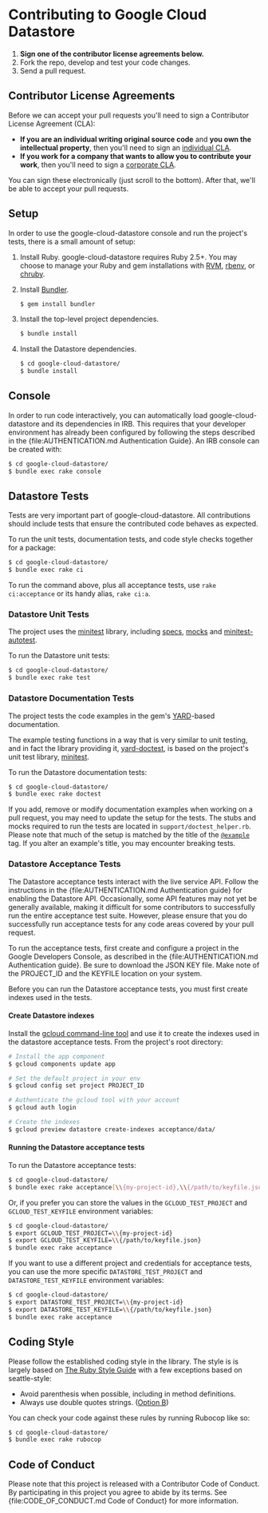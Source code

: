 # Contributing to Google Cloud Datastore

1. **Sign one of the contributor license agreements below.**
2. Fork the repo, develop and test your code changes.
3. Send a pull request.

## Contributor License Agreements

Before we can accept your pull requests you'll need to sign a Contributor
License Agreement (CLA):

- **If you are an individual writing original source code** and **you own the
  intellectual property**, then you'll need to sign an [individual
  CLA](https://developers.google.com/open-source/cla/individual).
- **If you work for a company that wants to allow you to contribute your work**,
  then you'll need to sign a [corporate
  CLA](https://developers.google.com/open-source/cla/corporate).

You can sign these electronically (just scroll to the bottom). After that, we'll
be able to accept your pull requests.

## Setup

In order to use the google-cloud-datastore console and run the project's tests,
there is a small amount of setup:

1. Install Ruby. google-cloud-datastore requires Ruby 2.5+. You may choose to
   manage your Ruby and gem installations with [RVM](https://rvm.io/),
   [rbenv](https://github.com/rbenv/rbenv), or
   [chruby](https://github.com/postmodern/chruby).

2. Install [Bundler](http://bundler.io/).

   ```sh
   $ gem install bundler
   ```

3. Install the top-level project dependencies.

   ```sh
   $ bundle install
   ```

4. Install the Datastore dependencies.

   ```sh
   $ cd google-cloud-datastore/
   $ bundle install
   ```

## Console

In order to run code interactively, you can automatically load
google-cloud-datastore and its dependencies in IRB. This requires that your
developer environment has already been configured by following the steps
described in the {file:AUTHENTICATION.md Authentication Guide}. An IRB console
can be created with:

```sh
$ cd google-cloud-datastore/
$ bundle exec rake console
```

## Datastore Tests

Tests are very important part of google-cloud-datastore. All contributions
should include tests that ensure the contributed code behaves as expected.

To run the unit tests, documentation tests, and code style checks together for a
package:

``` sh
$ cd google-cloud-datastore/
$ bundle exec rake ci
```

To run the command above, plus all acceptance tests, use `rake ci:acceptance` or
its handy alias, `rake ci:a`.

### Datastore Unit Tests


The project uses the [minitest](https://github.com/seattlerb/minitest) library,
including [specs](https://github.com/seattlerb/minitest#specs),
[mocks](https://github.com/seattlerb/minitest#mocks) and
[minitest-autotest](https://github.com/seattlerb/minitest-autotest).

To run the Datastore unit tests:

``` sh
$ cd google-cloud-datastore/
$ bundle exec rake test
```

### Datastore Documentation Tests

The project tests the code examples in the gem's
[YARD](https://github.com/lsegal/yard)-based documentation.

The example testing functions in a way that is very similar to unit testing, and
in fact the library providing it,
[yard-doctest](https://github.com/p0deje/yard-doctest), is based on the
project's unit test library, [minitest](https://github.com/seattlerb/minitest).

To run the Datastore documentation tests:

``` sh
$ cd google-cloud-datastore/
$ bundle exec rake doctest
```

If you add, remove or modify documentation examples when working on a pull
request, you may need to update the setup for the tests. The stubs and mocks
required to run the tests are located in `support/doctest_helper.rb`. Please
note that much of the setup is matched by the title of the
[`@example`](http://www.rubydoc.info/gems/yard/file/docs/Tags.md#example) tag.
If you alter an example's title, you may encounter breaking tests.

### Datastore Acceptance Tests

The Datastore acceptance tests interact with the live service API. Follow the
instructions in the {file:AUTHENTICATION.md Authentication guide} for enabling
the Datastore API. Occasionally, some API features may not yet be generally
available, making it difficult for some contributors to successfully run the
entire acceptance test suite. However, please ensure that you do successfully
run acceptance tests for any code areas covered by your pull request.

To run the acceptance tests, first create and configure a project in the Google
Developers Console, as described in the {file:AUTHENTICATION.md Authentication
guide}. Be sure to download the JSON KEY file. Make note of the PROJECT_ID and
the KEYFILE location on your system.

Before you can run the Datastore acceptance tests, you must first create indexes
used in the tests.

#### Create Datastore indexes

Install the [gcloud command-line
tool](https://developers.google.com/cloud/sdk/gcloud/) and use it to create the
indexes used in the datastore acceptance tests. From the project's root
directory:

``` sh
# Install the app component
$ gcloud components update app

# Set the default project in your env
$ gcloud config set project PROJECT_ID

# Authenticate the gcloud tool with your account
$ gcloud auth login

# Create the indexes
$ gcloud preview datastore create-indexes acceptance/data/
```

#### Running the Datastore acceptance tests

To run the Datastore acceptance tests:

``` sh
$ cd google-cloud-datastore/
$ bundle exec rake acceptance[\\{my-project-id},\\{/path/to/keyfile.json}]
```

Or, if you prefer you can store the values in the `GCLOUD_TEST_PROJECT` and
`GCLOUD_TEST_KEYFILE` environment variables:

``` sh
$ cd google-cloud-datastore/
$ export GCLOUD_TEST_PROJECT=\\{my-project-id}
$ export GCLOUD_TEST_KEYFILE=\\{/path/to/keyfile.json}
$ bundle exec rake acceptance
```

If you want to use a different project and credentials for acceptance tests, you
can use the more specific `DATASTORE_TEST_PROJECT`  and `DATASTORE_TEST_KEYFILE`
environment variables:

``` sh
$ cd google-cloud-datastore/
$ export DATASTORE_TEST_PROJECT=\\{my-project-id}
$ export DATASTORE_TEST_KEYFILE=\\{/path/to/keyfile.json}
$ bundle exec rake acceptance
```

## Coding Style

Please follow the established coding style in the library. The style is is
largely based on [The Ruby Style
Guide](https://github.com/bbatsov/ruby-style-guide) with a few exceptions based
on seattle-style:

* Avoid parenthesis when possible, including in method definitions.
* Always use double quotes strings. ([Option
  B](https://github.com/bbatsov/ruby-style-guide#strings))

You can check your code against these rules by running Rubocop like so:

```sh
$ cd google-cloud-datastore/
$ bundle exec rake rubocop
```

## Code of Conduct

Please note that this project is released with a Contributor Code of Conduct. By
participating in this project you agree to abide by its terms. See
{file:CODE_OF_CONDUCT.md Code of Conduct} for more information.

